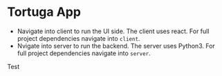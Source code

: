 # Tortuga App

* Navigate into client to run the UI side. The client uses react. For full project dependencies navigate into `client`.
* Nvigate into server to run the backend. The server uses Python3. For full project dependencies navigate into `server`.

Test
